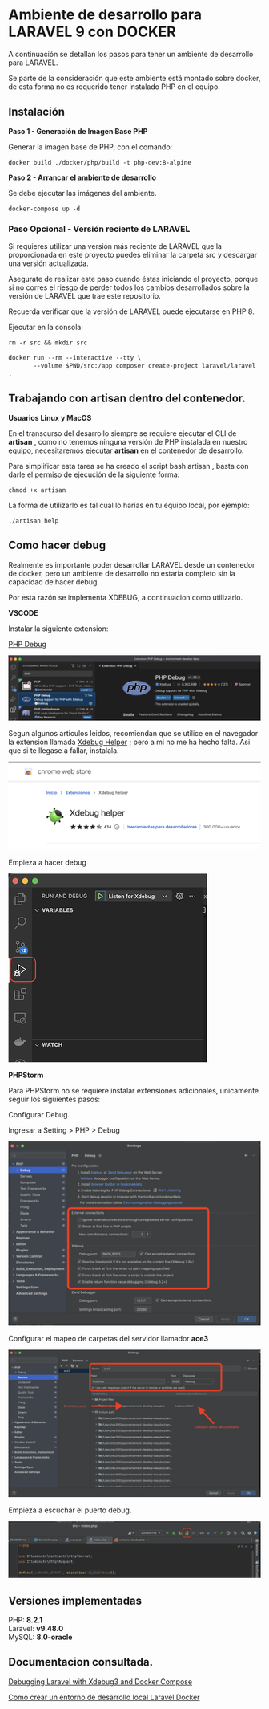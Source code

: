 # Ambiente de desarrollo para LARAVEL 9 con DOCKER

A continuación se detallan los pasos para tener un ambiente de desarrollo para LARAVEL.

Se parte de la consideración que este ambiente está montado sobre docker, de esta forma no es requerido tener instalado PHP en el equipo.


## Instalación

**Paso 1 - Generación de Imagen Base PHP**

Generar la imagen base de PHP, con el comando:

```shell script
docker build ./docker/php/build -t php-dev:8-alpine
```

**Paso 2 - Arrancar el ambiente de desarrollo**

Se debe ejecutar las imágenes del ambiente.

```shell script
docker-compose up -d
```

### Paso Opcional - Versión reciente de LARAVEL

Si requieres utilizar una versión más reciente de LARAVEL que la proporcionada en este proyecto puedes eliminar la carpeta src y descargar una versión actualizada.

Asegurate de realizar este paso cuando éstas iniciando el proyecto, porque si no corres el riesgo de perder todos los cambios desarrollados sobre la versión de LARAVEL que trae este repositorio.

Recuerda verificar que la versión de LARAVEL puede ejecutarse en PHP 8.

Ejecutar en la consola: 

```shell script
rm -r src && mkdir src
```

```shell script
docker run --rm --interactive --tty \ 
       --volume $PWD/src:/app composer create-project laravel/laravel .
```

## Trabajando con artisan dentro del contenedor.

**Usuarios Linux y MacOS**

En el transcurso del desarrollo siempre se requiere ejecutar el CLI de **artisan** , como no tenemos ninguna versión de PHP instalada en nuestro equipo, necesitaremos ejecutar **artisan** en el contenedor de desarrollo.

Para simplificar esta tarea se ha creado el script bash artisan , basta con darle el permiso de ejecución de la siguiente forma:

```shell script
chmod +x artisan
````

La forma de utilizarlo es tal cual lo harías en tu equipo local, por ejemplo:


```shell script
./artisan help
```


## Como hacer debug 

Realmente es importante poder desarrollar LARAVEL desde un contenedor de docker, pero un ambiente de desarrollo no estaria completo sin la capacidad de hacer debug.

Por esta razón se implementa XDEBUG, a continuacion como utilizarlo.

**VSCODE**

Instalar la siguiente extension:  

[PHP Debug](https://marketplace.visualstudio.com/items?itemName=xdebug.php-debug)

![PHP Debug](/.images/vcode_debug01.png)

Segun algunos articulos leidos, recomiendan que se utilice en el navegador la extension llamada [Xdebug Helper](https://chrome.google.com/webstore/detail/xdebug-helper/eadndfjplgieldjbigjakmdgkmoaaaoc) ; pero a mi no me ha hecho falta. Asi que si te llegase a fallar, instalala.  

![Xdebug Helper](/.images/vcode_debug02.png)  

Empieza a hacer debug

![Inicia a escuchar el debug](/.images/vcode_debug03.png)  



**PHPStorm**

Para PHPStorm no se requiere instalar extensiones adicionales, unicamente seguir los siguientes pasos:

Configurar Debug.

Ingresar a Setting > PHP > Debug

![Configuracion de Debug](/.images/phpstorm_debug01.png)


Configurar el mapeo de carpetas del servidor llamador **ace3**  

![Mapeo de Carpetas locales](/.images/phpstorm_debug02.png)  

Empieza a escuchar el puerto debug.  

![Escuchar el puerto Debug](/.images/phpstorm_debug03.png)  




## Versiones implementadas

PHP: **8.2.1**  
Laravel: **v9.48.0**  
MySQL: **8.0-oracle** 



## Documentacion consultada.   


[Debugging Laravel with Xdebug3 and Docker Compose](https://igniz87.medium.com/debugging-laravel-with-xdebug3-and-docker-compose-187a66981869)  

[Como crear un entorno de desarrollo local Laravel Docker](https://youtu.be/ziNXj9CrCQM)